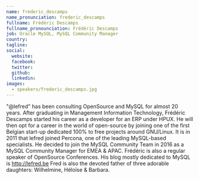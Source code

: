 ```yaml
---
name: frederic_descamps
name_pronunciation: frederic_descamps
fullname: Frédéric Descamps
fullname_pronounciation: Frédéric Descamps
job: Oracle MySQL, MySQL Community Manager
country: 
tagline: 
social:
  website: 
  facebook:
  twitter:
  github: 
  linkedin: 
images:
  - speakers/frederic_descamps.jpg
---
```


"@lefred" has been consulting OpenSource and MySQL for almost 20 years. After graduating in Management Information Technology, Frédéric Descamps started his career as a developer for an ERP under HPUX. He will then opt for a career in the world of open-source by joining one of the first Belgian start-up dedicated 100% to free projects around GNU/Linux. It is in 2011 that lefred joined Percona, one of the leading MySQL-based specialists. He decided to join the MySQL Community Team in 2016 as a MySQL Community Manager for EMEA & APAC. Frédéric is also a regular speaker of OpenSource Conferences. His blog mostly dedicated to MySQL is http://lefred.be
Fred is also the devoted father of three adorable daughters: Wilhelmine, Héloïse & Barbara.